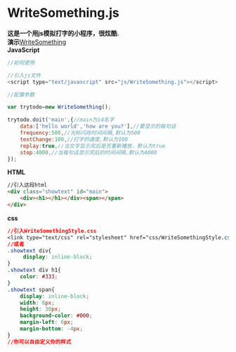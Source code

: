 # WriteSomething.js
**这是一个用js模拟打字的小程序，很炫酷.**<br />
**演示**[WriteSomething](http://www.thisummer.top/children/WriteSomething "演示")  
**JavaScript**
```javascript
//如何使用

//引入js文件
<script type="text/javascript" src="js/WriteSomething.js"></script>

//配置参数

var trytodo=new WriteSomething();

trytodo.doit('main',{//main为id名字
	data:['hello world','how are you?'],//要显示的每句话
	frequency:500,//光标闪烁时间间隔,默认为500
	textChange:100,//打字的速度,默认为100
	replay:true,//当文字显示完后是否重新播放，默认为true
	stop:4000,//当每句话显示完后的时间间隔,默认为4000
});
```
**HTML**
```html
//引入这段html
<div class="showtext" id="main">
	<div><h1></h1></div><span></span>
</div>
```
**css**
```css
//引入WriteSomethingStyle.css
<link type="text/css" rel="stylesheet" href="css/WriteSomethingStyle.css" >
//或者
.showtext div{
   	 display: inline-block;
}
.showtext div h1{
    color: #333;
}
.showtext span{
    display: inline-block;
    width: 8px;
    height: 30px;
    background-color: #000;
    margin-left: 6px;
    margin-bottom: -4px;
}
//你可以自由定义你的样式

```
